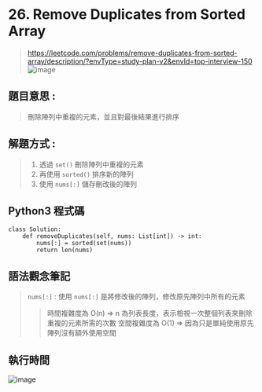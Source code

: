 # 26. Remove Duplicates from Sorted Array
> https://leetcode.com/problems/remove-duplicates-from-sorted-array/description/?envType=study-plan-v2&envId=top-interview-150
![image](https://github.com/Ricky7737/DataAnalysisAndLearning/assets/58324475/3bc35991-82c9-434c-9fa5-58301995681e)

## 題目意思 :
> 刪除陣列中重複的元素，並且對最後結果進行排序  
## 解題方式 :
> 1. 透過 ```set()``` 刪除陣列中重複的元素  
> 2. 再使用 ```sorted()``` 排序新的陣列
> 3. 使用 ```nums[:]``` 儲存刪改後的陣列

## Python3 程式碼
```
class Solution:
    def removeDuplicates(self, nums: List[int]) -> int:
        nums[:] = sorted(set(nums))
        return len(nums)
```

## 語法觀念筆記
> ```nums[:]``` : 使用 ```nums[:]``` 是將修改後的陣列，修改原先陣列中所有的元素
> > 時間複雜度為 O(n) => n 為列表長度，表示檢視一次整個列表來刪除重複的元素所需的次數
> > 空間複雜度為 O(1) => 因為只是單純使用原先陣列沒有額外使用空間

## 執行時間
![image](https://github.com/Ricky7737/DataAnalysisAndLearning/assets/58324475/523ce8a2-2b98-4676-aa74-ca6ca8feb63d)






